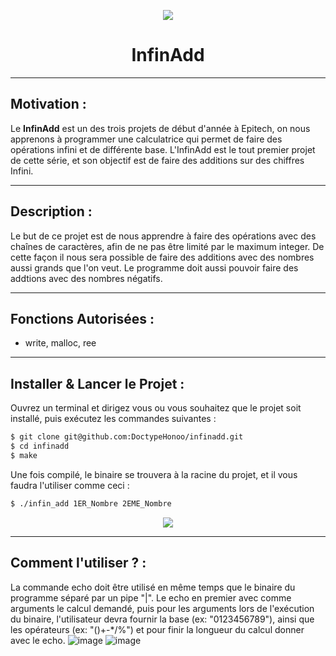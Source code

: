 <p align="center">
  <img src="https://user-images.githubusercontent.com/91092610/174870855-413fe7d8-539d-48bc-8e3e-e64d63058d34.png"/>
</p>
<h1 align="center">
   InfinAdd
</h1>

---

## Motivation : 

Le **InfinAdd** est un des trois projets de début d'année à Epitech, on nous apprenons à programmer une calculatrice qui permet de faire des opérations infini et de différente base. L'InfinAdd est le tout premier projet de cette série, et son objectif est de faire des additions sur des chiffres Infini.

---

## Description :

Le but de ce projet est de nous apprendre à faire des opérations avec des chaînes de caractères, afin de ne pas être limité par le maximum integer. De cette façon il nous sera possible de faire des additions avec des nombres aussi grands que l'on veut. Le programme doit aussi pouvoir faire des addtions avec des nombres négatifs.

---

## Fonctions Autorisées : 

- write, malloc, ree

---

## Installer & Lancer le Projet :

Ouvrez un terminal et dirigez vous ou vous souhaitez que le projet soit installé, puis exécutez les commandes suivantes : 
```bash
$ git clone git@github.com:DoctypeHonoo/infinadd.git
$ cd infinadd
$ make
```
Une fois compilé, le binaire se trouvera à la racine du projet, et il vous faudra l'utiliser comme ceci :
```bash
$ ./infin_add 1ER_Nombre 2EME_Nombre
```
<p align="center">
  <img src="https://user-images.githubusercontent.com/91092610/174876059-4fb7c427-c156-434b-ae23-8b7a83e32eb2.png"/>
</p>

---

## Comment l'utiliser ? : 

La commande echo doit être utilisé en même temps que le binaire du programme séparé par un pipe "|". Le echo en premier avec comme arguments le calcul demandé, puis pour les arguments lors de l'exécution du binaire, l'utilisateur devra fournir la base (ex: "0123456789"), ainsi que les opérateurs (ex: "()+-\*/%") et pour finir la longueur du calcul donner avec le echo.
![image](https://user-images.githubusercontent.com/91092610/174857243-9dcd8ab3-cf45-4ea0-be7c-46704f25741c.png)
![image](https://user-images.githubusercontent.com/91092610/174857570-c836307c-550d-4c50-9b6e-85e4fe0ce0df.png)
